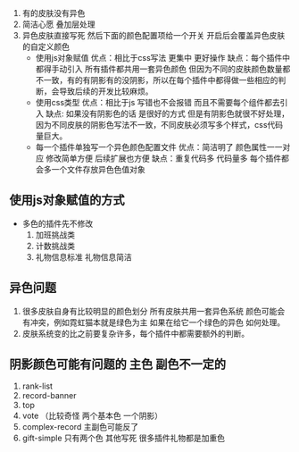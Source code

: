 
1. 有的皮肤没有异色
2. 简洁心愿 叠加层处理
3. 异色皮肤直接写死 然后下面的颜色配置项给一个开关 开启后会覆盖异色皮肤的自定义颜色
	- 使用js对象赋值 
		优点：相比于css写法 更集中 更好操作
		缺点：每个插件中都得手动引入 所有插件都共用一套异色颜色 但因为不同的皮肤颜色数量都不一致，有的有阴影有的没阴影，所以在每个插件中都得做一些相应的判断，会导致后续的开发比较麻烦。
	- 使用css类型
		优点：相比于js 写错也不会报错 而且不需要每个组件都去引入 
		缺点: 如果没有阴影色的话 是很好的方式 但是有阴影色就很不好处理，因为不同皮肤的阴影色写法不一致，不同皮肤必须写多个样式，css代码量巨大。
	- 每一个插件单独写一个异色颜色配置文件
	    优点：简洁明了 颜色属性一一对应 修改简单方便 后续扩展也方便 
		缺点：重复代码多 代码量多 每个插件都会多一个文件存放异色色值对象
		
 ## 使用js对象赋值的方式
 - 多色的插件先不修改 
	1. 加班挑战类
	2. 计数挑战类
	3. 礼物信息标准 礼物信息简洁

## 异色问题
1. 很多皮肤自身有比较明显的颜色划分 所有皮肤共用一套异色系统 颜色可能会有冲突，例如霓虹猫本就是绿色为主 如果在给它一个绿色的异色 如何处理。
2. 皮肤系统变的比之前要复杂许多，每个插件中都需要额外的判断。


## 阴影颜色可能有问题的 主色 副色不一定的
1. rank-list
2. record-banner
3. top
4. vote （比较奇怪 两个基本色 一个阴影）
5. complex-record 主副色可能反了
6. gift-simple 只有两个色 其他写死 很多插件礼物都是加重色